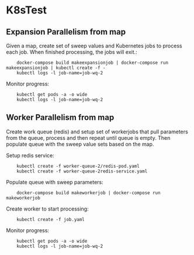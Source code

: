 # K8sTest

## Expansion Parallelism from map

Given a map, create set of sweep values and Kubernetes jobs to process each job.  When finished processing, the jobs will exit.:

		docker-compose build makeexpansionjob | docker-compose run makeexpansionjob | kubectl create -f -
		kubectl logs -l job-name=job-wq-2

Monitor progress:

		kubectl get pods -a -o wide
		kubectl logs -l job-name=job-wq-2


##  Worker Parallelism from map

Create work queue (redis) and setup set of workerjobs that pull parameters from the queue, process and then repeat until queue is empty.
Then populate queue with the sweep value sets based on the map.

Setup redis service:

        kubectl create -f worker-queue-2/redis-pod.yaml
		kubectl create -f worker-queue-2redis-service.yaml

Populate queue with sweep parameters:

        docker-compose build makeworkerjob | docker-compose run makeworkerjob

Create worker to start processing:

        kubectl create -f job.yaml

Monitor progress:

        kubectl get pods -a -o wide
        kubectl logs -l job-name=job-wq-2
